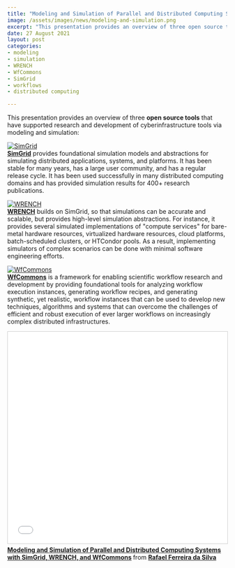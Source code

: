 ```yaml
---
title: "Modeling and Simulation of Parallel and Distributed Computing Systems with SimGrid, WRENCH, and WfCommons"
image: /assets/images/news/modeling-and-simulation.png 
excerpt: "This presentation provides an overview of three open source tools that have supported research and development of cyberinfrastructure  tools via modeling and simulation."
date: 27 August 2021 
layout: post 
categories:
- modeling
- simulation
- WRENCH
- WfCommons
- SimGrid
- workflows
- distributed computing

---
```


This presentation provides an overview of three **open source tools**
that have supported research and development of cyberinfrastructure
tools via modeling and simulation:

<a href="https://simgrid.org" target="_blank" style="border-bottom: 0">
<img src="https://simgrid.org/logos/simgrid_logo_2011.png" alt="SimGrid" style="max-width: 10em; margin-bottom: -1em"/>
</a>

**[SimGrid](https://simgrid.org)** provides foundational simulation 
models and abstractions for simulating distributed applications, systems, and 
platforms. It has been stable for many years, has a large user community, and 
has a regular release cycle. It has been used successfully in many distributed 
computing domains and has provided simulation results for 400+ research publications.

<a href="https://wrench-project.org" target="_blank" style="border-bottom: 0">
<img src="https://wrench-project.org/images/logo-horizontal.png" alt="WRENCH" style="max-width: 12em; margin-bottom: -1em"/>
</a>

**[WRENCH](https://wrench-project.org)** builds on SimGrid, so that simulations 
can be accurate and scalable, but provides high-level simulation abstractions. 
For instance, it provides several simulated implementations of "compute services" 
for bare-metal hardware resources, virtualized hardware resources, cloud platforms,
batch-scheduled clusters, or HTCondor pools.  As a result, implementing
simulators of complex scenarios can be done with minimal software engineering
efforts.

<a href="https://wfcommons.org" target="_blank" style="border-bottom: 0">
<img src="https://wfcommons.org/images/wfcommons-horizontal.png" alt="WfCommons" style="max-width: 12em; margin-bottom: -1em"/>
</a>

**[WfCommons](https://wfcommons.org)** is a framework for enabling 
scientific workflow research and development by providing foundational tools 
for analyzing workflow execution instances, generating workflow recipes, and 
generating synthetic, yet realistic, workflow instances that can be used to 
develop new techniques, algorithms and systems that can overcome the challenges 
of efficient and robust execution of ever larger workflows on increasingly complex 
distributed infrastructures.

<iframe src="//www.slideshare.net/slideshow/embed_code/key/4QG62ct70xjYY" width="100%" height="485" frameborder="0" marginwidth="0" marginheight="0" scrolling="no" style="border:1px solid #CCC; border-width:1px; margin-bottom:5px; max-width: 100%;" allowfullscreen> </iframe> <div style="margin-bottom:5px"> <strong> <a href="//www.slideshare.net/rafaelsilvajp/modeling-and-simulation-of-parallel-and-distributed-computing-systems-with-simgrid-wrench-and-wfcommons" title="Modeling and Simulation of Parallel and Distributed Computing Systems with SimGrid, WRENCH, and WfCommons" target="_blank">Modeling and Simulation of Parallel and Distributed Computing Systems with SimGrid, WRENCH, and WfCommons</a> </strong> from <strong><a href="https://www.slideshare.net/rafaelsilvajp" target="_blank">Rafael Ferreira da Silva</a></strong> </div>
